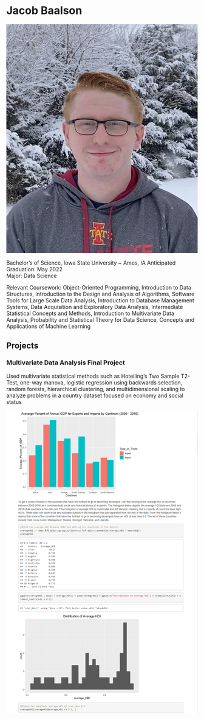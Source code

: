 # Jacob Baalson

![](Profile%20Picture.JPG)


Bachelor’s of Science, Iowa State University ~ Ames, IA
Anticipated Graduation: May 2022  
Major: Data Science 

Relevant Coursework: Object-Oriented Programming, Introduction to Data Structures, Introduction to the Design and Analysis of Algorithms, Software Tools for Large Scale Data Analysis, Introduction to Database Management Systems, Data Acquisition and Exploratory Data Analysis, Intermediate Statistical Concepts and Methods, Introduction to Multivariate Data Analysis, Probability and Statistical Theory for Data Science, Concepts and Applications of Machine Learning  



## Projects

### Multivariate Data Analysis Final Project

Used multivariate statistical methods such as Hotelling’s Two Sample T2-Test, one-way manova, logistic regression using backwards selection, random forests, hierarchical clustering, and multidimensional scaling to analyze problems in a country dataset focused on economy and social status

![](Project%20Picture.PNG)


[](https://github.com/jbaalson/jbaalson.github.io/blob/34e22b75e94e4db498d1c98264af313bdd71128c/Stat-475-Final-Report%20(1).html)
